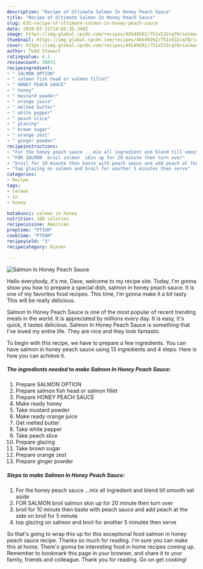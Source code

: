 ```yaml
---
description: "Recipe of Ultimate Salmon In Honey Peach Sauce"
title: "Recipe of Ultimate Salmon In Honey Peach Sauce"
slug: 635-recipe-of-ultimate-salmon-in-honey-peach-sauce
date: 2020-07-21T14:01:35.340Z
image: https://img-global.cpcdn.com/recipes/46549262/751x532cq70/salmon-in-honey-peach-sauce-recipe-main-photo.jpg
thumbnail: https://img-global.cpcdn.com/recipes/46549262/751x532cq70/salmon-in-honey-peach-sauce-recipe-main-photo.jpg
cover: https://img-global.cpcdn.com/recipes/46549262/751x532cq70/salmon-in-honey-peach-sauce-recipe-main-photo.jpg
author: Todd Stewart
ratingvalue: 4.1
reviewcount: 38031
recipeingredient:
- " SALMON OPTION"
- " salmon fish head or salmon fillet"
- " HONEY PEACH SAUCE"
- " honey"
- " mustard powder"
- " orange juice"
- " melted butter"
- " white pepper"
- " peach slice"
- " glazing"
- " brown sugar"
- " orange zest"
- " ginger powder"
recipeinstructions:
- "For the honey peach sauce ...mix all ingredient and blend till smooth set aside"
- "FOR SALMON  broil salmon  skin up for 20 minute then turn over"
- "broil for 10 minute then baste with peach sauce and add peach at the side on broil for 5 minute"
- "top glazing on salmon and broil for another 5 minutes then serve"
categories:
- Recipe
tags:
- salmon
- in
- honey

katakunci: salmon in honey 
nutrition: 169 calories
recipecuisine: American
preptime: "PT35M"
cooktime: "PT58M"
recipeyield: "3"
recipecategory: Dinner

---
```



![Salmon In Honey Peach Sauce](https://img-global.cpcdn.com/recipes/46549262/751x532cq70/salmon-in-honey-peach-sauce-recipe-main-photo.jpg)

Hello everybody, it's me, Dave, welcome to my recipe site. Today, I'm gonna show you how to prepare a special dish, salmon in honey peach sauce. It is one of my favorites food recipes. This time, I'm gonna make it a bit tasty. This will be really delicious.



Salmon In Honey Peach Sauce is one of the most popular of recent trending meals in the world. It is appreciated by millions every day. It is easy, it's quick, it tastes delicious. Salmon In Honey Peach Sauce is something that I've loved my entire life. They are nice and they look fantastic.


To begin with this recipe, we have to prepare a few ingredients. You can have salmon in honey peach sauce using 13 ingredients and 4 steps. Here is how you can achieve it.

<!--inarticleads1-->

##### The ingredients needed to make Salmon In Honey Peach Sauce:

1. Prepare  SALMON OPTION
1. Prepare  salmon fish head or salmon fillet
1. Prepare  HONEY PEACH SAUCE
1. Make ready  honey
1. Take  mustard powder
1. Make ready  orange juice
1. Get  melted butter
1. Take  white pepper
1. Take  peach slice
1. Prepare  glazing
1. Take  brown sugar
1. Prepare  orange zest
1. Prepare  ginger powder




<!--inarticleads2-->

##### Steps to make Salmon In Honey Peach Sauce:

1. For the honey peach sauce ...mix all ingredient and blend till smooth set aside
1. FOR SALMON  broil salmon  skin up for 20 minute then turn over
1. broil for 10 minute then baste with peach sauce and add peach at the side on broil for 5 minute
1. top glazing on salmon and broil for another 5 minutes then serve




So that's going to wrap this up for this exceptional food salmon in honey peach sauce recipe. Thanks so much for reading. I'm sure you can make this at home. There's gonna be interesting food in home recipes coming up. Remember to bookmark this page in your browser, and share it to your family, friends and colleague. Thank you for reading. Go on get cooking!
